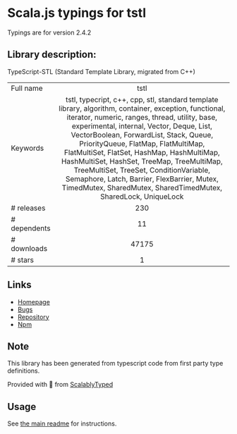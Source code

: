 
# Scala.js typings for tstl

Typings are for version 2.4.2

## Library description:
TypeScript-STL (Standard Template Library, migrated from C++)

|                    |                 |
| ------------------ | :-------------: |
| Full name          | tstl |
| Keywords           | tstl, typecript, c++, cpp, stl, standard template library, algorithm, container, exception, functional, iterator, numeric, ranges, thread, utility, base, experimental, internal, Vector, Deque, List, VectorBoolean, ForwardList, Stack, Queue, PriorityQueue, FlatMap, FlatMultiMap, FlatMultiSet, FlatSet, HashMap, HashMultiMap, HashMultiSet, HashSet, TreeMap, TreeMultiMap, TreeMultiSet, TreeSet, ConditionVariable, Semaphore, Latch, Barrier, FlexBarrier, Mutex, TimedMutex, SharedMutex, SharedTimedMutex, SharedLock, UniqueLock |
| # releases         | 230 |
| # dependents       | 11 |
| # downloads        | 47175 |
| # stars            | 1 |

## Links
- [Homepage](https://github.com/samchon/tstl)
- [Bugs](https://github.com/samchon/tstl/issues)
- [Repository](https://github.com/samchon/tstl)
- [Npm](https://www.npmjs.com/package/tstl)
    


## Note
This library has been generated from typescript code from first party type definitions.

Provided with :purple_heart: from [ScalablyTyped](https://github.com/oyvindberg/ScalablyTyped)

## Usage
See [the main readme](../../readme.md) for instructions.


